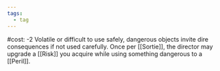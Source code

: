 ```yaml
---
tags:
  - tag
---
```

#cost: -2 
Volatile or difficult to use safely, dangerous objects invite dire consequences if not used carefully. Once per [[Sortie]], the director may upgrade a [[Risk]] you acquire while using something dangerous to a [[Peril]].